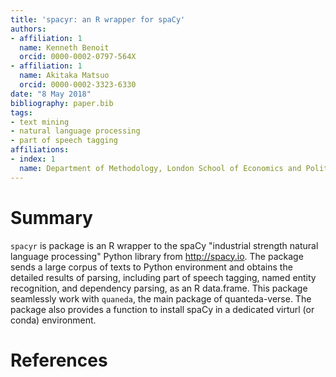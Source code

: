 ```yaml
---
title: 'spacyr: an R wrapper for spaCy'
authors:
- affiliation: 1
  name: Kenneth Benoit
  orcid: 0000-0002-0797-564X
- affiliation: 1
  name: Akitaka Matsuo
  orcid: 0000-0002-3323-6330
date: "8 May 2018"
bibliography: paper.bib
tags:
- text mining
- natural language processing
- part of speech tagging
affiliations:
- index: 1
  name: Department of Methodology, London School of Economics and Political Science
---
```


# Summary

``spacyr`` is package is an R wrapper to the spaCy "industrial strength natural language processing" Python library from http://spacy.io. The package sends a large corpus of texts to Python environment and obtains the detailed results of parsing, including part of speech tagging, named entity recognition, and dependency parsing, as an R data.frame. This package seamlessly work with ``quaneda``, the main package of quanteda-verse. The package also provides a function to install spaCy in a dedicated virturl (or conda) environment.

# References
